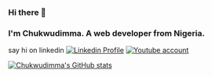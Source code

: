 ### Hi there 👋 

### I'm Chukwudimma. A web developer from Nigeria.
say hi on linkedin 
[![Linkedin Profile](https://github.com/Chukwudimma-Ani/Chukwudimma-Ani/assets/152604214/241938c3-38d9-4c90-bd3a-cae96a07df6a)](https://www.linkedin.com/in/ani-chukwudimma-675395213?utm_source=share&utm_campaign=share_via&utm_content=profile&utm_medium=ios_app)
[![Youtube account](https://github.com/Chukwudimma-Ani/Chukwudimma-Ani/assets/152604214/3894596f-83bb-4880-9f9b-7b02802a81be)](http://www.youtube.com/@anidimma6473)


[![Chukwudimma's GitHub stats](https://github-readme-stats.vercel.app/api?username=Chukwudimma-Ani)](https://github.com/Chukwudimma-Ani/github-readme-stats)
